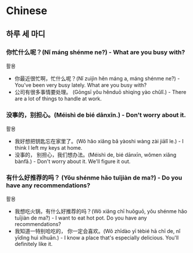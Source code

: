 # Chinese

## 하루 세 마디
### 你忙什么呢？(Nǐ máng shénme ne?) - What are you busy with?

활용
- 你最近很忙啊，忙什么呢？(Nǐ zuìjìn hěn máng a, máng shénme ne?) - You've been very busy lately. What are you busy with?
- 公司有很多事情要处理。 (Gōngsī yǒu hěnduō shìqíng yào chǔlǐ.) - There are a lot of things to handle at work.

### 没事的，别担心。(Méishì de bié dānxīn.) - Don't worry about it.

활용
- 我好想把钥匙忘在家里了。(Wǒ hǎo xiǎng bǎ yàoshi wàng zài jiālǐ le.) - I think I left my keys at home.
- 没事的， 别担心，我们想办法。(Méishì de, bié dānxīn, wǒmen xiǎng bànfǎ.) - Don't worry about it. We'll figure it out.

### 有什么好推荐的吗？ (Yǒu shénme hǎo tuījiàn de ma?) - Do you have any recommendations?

활용
- 我想吃火锅，有什么好推荐的吗？(Wǒ xiǎng chī huǒguō, yǒu shénme hǎo tuījiàn de ma?) - I want to eat hot pot. Do you have any recommendations?
- 我知道一特别哈吃的， 你一定会喜欢。(Wǒ zhīdào yī tèbié hā chī de, nǐ yīdìng huì xǐhuān.) - I know a place that's especially delicious. You'll definitely like it.
